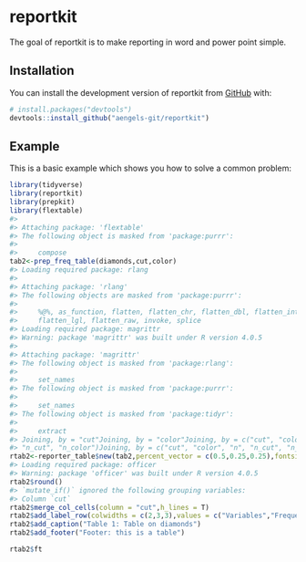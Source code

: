 
<!-- README.md is generated from README.Rmd. Please edit that file -->

# reportkit

<!-- badges: start -->
<!-- badges: end -->

The goal of reportkit is to make reporting in word and power point
simple.

## Installation

You can install the development version of reportkit from
[GitHub](https://github.com/) with:

``` r
# install.packages("devtools")
devtools::install_github("aengels-git/reportkit")
```

## Example

This is a basic example which shows you how to solve a common problem:

``` r
library(tidyverse)
library(reportkit)
library(prepkit)
library(flextable)
#> 
#> Attaching package: 'flextable'
#> The following object is masked from 'package:purrr':
#> 
#>     compose
tab2<-prep_freq_table(diamonds,cut,color)
#> Loading required package: rlang
#> 
#> Attaching package: 'rlang'
#> The following objects are masked from 'package:purrr':
#> 
#>     %@%, as_function, flatten, flatten_chr, flatten_dbl, flatten_int,
#>     flatten_lgl, flatten_raw, invoke, splice
#> Loading required package: magrittr
#> Warning: package 'magrittr' was built under R version 4.0.5
#> 
#> Attaching package: 'magrittr'
#> The following object is masked from 'package:rlang':
#> 
#>     set_names
#> The following object is masked from 'package:purrr':
#> 
#>     set_names
#> The following object is masked from 'package:tidyr':
#> 
#>     extract
#> Joining, by = "cut"Joining, by = "color"Joining, by = c("cut", "color", "n",
#> "n_cut", "n_color")Joining, by = c("cut", "color", "n", "n_cut", "n_color")
rtab2<-reporter_table$new(tab2,percent_vector = c(0.5,0.25,0.25),fontsize = 22)
#> Loading required package: officer
#> Warning: package 'officer' was built under R version 4.0.5
rtab2$round()
#> `mutate_if()` ignored the following grouping variables:
#> Column `cut`
rtab2$merge_col_cells(column = "cut",h_lines = T)
rtab2$add_label_row(colwidths = c(2,3,3),values = c("Variables","Frequency","Proportions"),align = "left")
rtab2$add_caption("Table 1: Table on diamonds")
rtab2$add_footer("Footer: this is a table")
```

``` r
rtab2$ft
```
